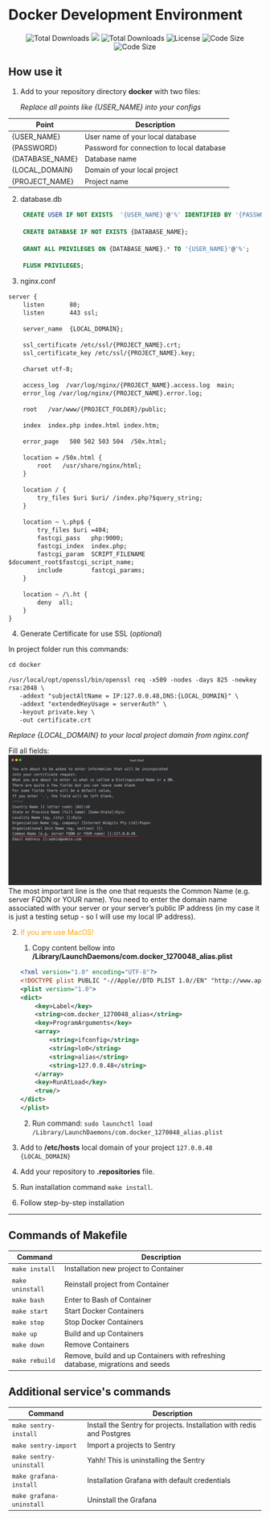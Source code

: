 # Docker Development Environment

<p align="center">
<img src="https://img.shields.io/github/downloads/PopovAleksey/Docker-Development-Environment/total" alt="Total Downloads">
<a href="https://app.codacy.com/gh/OleksiiPopovDev/Docker-Development-Environment/dashboard?utm_source=gh&utm_medium=referral&utm_content=&utm_campaign=Badge_grade"><img src="https://app.codacy.com/project/badge/Grade/0227f2f32eaa4ae192f483804e1a0fec"/></a>
<img src="https://img.shields.io/github/downloads/PopovAleksey/Docker-Development-Environment/total" alt="Total Downloads">
<img src="https://img.shields.io/github/license/PopovAleksey/Docker-Development-Environment" alt="License">
<img src="https://img.shields.io/github/languages/code-size/PopovAleksey/Docker-Development-Environment" alt="Code Size">
<img src="https://img.shields.io/github/v/release/PopovAleksey/Docker-Development-Environment" alt="Code Size">
</p>

## How use it

1. Add to your repository directory **docker** with two files:

   _Replace all points like {USER_NAME} into your configs_

| Point           | Description                               |
|-----------------|-------------------------------------------|
| {USER_NAME}     | User name of your local database          |
| {PASSWORD}      | Password for connection to local database |
| {DATABASE_NAME} | Database name                             |
| {LOCAL_DOMAIN}  | Domain of your local project              |
| {PROJECT_NAME}  | Project name                              |

2. database.db

```sql
    CREATE USER IF NOT EXISTS  '{USER_NAME}'@'%' IDENTIFIED BY '{PASSWORD}';
    
    CREATE DATABASE IF NOT EXISTS {DATABASE_NAME};
    
    GRANT ALL PRIVILEGES ON {DATABASE_NAME}.* TO '{USER_NAME}'@'%';
    
    FLUSH PRIVILEGES;
   ```

3. nginx.conf

```apacheconf
server {
    listen       80;
    listen       443 ssl;
    
    server_name  {LOCAL_DOMAIN};
    
    ssl_certificate /etc/ssl/{PROJECT_NAME}.crt;
    ssl_certificate_key /etc/ssl/{PROJECT_NAME}.key;
    
    charset utf-8;
    
    access_log  /var/log/nginx/{PROJECT_NAME}.access.log  main;
    error_log /var/log/nginx/{PROJECT_NAME}.error.log;
    
    root   /var/www/{PROJECT_FOLDER}/public;
    
    index  index.php index.html index.htm;
    
    error_page   500 502 503 504  /50x.html;
    
    location = /50x.html {
        root   /usr/share/nginx/html;
    }
    
    location / {
        try_files $uri $uri/ /index.php?$query_string;
    }
    
    location ~ \.php$ {
        try_files $uri =404;
        fastcgi_pass   php:9000;
        fastcgi_index  index.php;
        fastcgi_param  SCRIPT_FILENAME  $document_root$fastcgi_script_name;
        include        fastcgi_params;
    }
    
    location ~ /\.ht {
        deny  all;
    }
}
```

4. Generate Certificate for use SSL (_optional_)

In project folder run this commands:

   ```shell
   cd docker
   ```

   ```shell
   /usr/local/opt/openssl/bin/openssl req -x509 -nodes -days 825 -newkey rsa:2048 \
      -addext "subjectAltName = IP:127.0.0.48,DNS:{LOCAL_DOMAIN}" \
      -addext "extendedKeyUsage = serverAuth" \
      -keyout private.key \
      -out certificate.crt
   ```

_Replace {LOCAL_DOMAIN} to your local project domain from nginx.conf_

Fill all fields:
![](docs/certificate-info.jpeg)
The most important line is the one that requests the Common Name (e.g. server FQDN or YOUR name). You need to enter the
domain name associated with your server or your server’s public IP address (in my case it is just a testing setup - so I
will use my local IP address).

2. <span style="color:orange">If you are use MacOS!</span>

    1. Copy content bellow into **/Library/LaunchDaemons/com.docker_1270048_alias.plist**

    ```xml
    <?xml version="1.0" encoding="UTF-8"?>
    <!DOCTYPE plist PUBLIC "-//Apple//DTD PLIST 1.0//EN" "http://www.apple.com/DTDs/PropertyList-1.0.dtd">
    <plist version="1.0">
    <dict>
        <key>Label</key>
        <string>com.docker_1270048_alias</string>
        <key>ProgramArguments</key>
        <array>
            <string>ifconfig</string>
            <string>lo0</string>
            <string>alias</string>
            <string>127.0.0.48</string>
        </array>
        <key>RunAtLoad</key>
        <true/>
    </dict>
    </plist>
    ```
    2. Run command: `sudo launchctl load /Library/LaunchDaemons/com.docker_1270048_alias.plist`


3. Add to **/etc/hosts** local domain of your project
   `127.0.0.48 {LOCAL_DOMAIN}`
4. Add your repository to **.repositories** file.
5. Run installation command `make install`.
6. Follow step-by-step installation

---

## Commands of Makefile

| Command          | Description                                                                    |
|------------------|--------------------------------------------------------------------------------|
| `make install`   | Installation new project to Container                                          |
| `make uninstall` | Reinstall project from Container                                               |
| `make bash`      | Enter to Bash of Container                                                     |
| `make start`     | Start Docker Containers                                                        |
| `make stop`      | Stop Docker Containers                                                         |
| `make up`        | Build and up Containers                                                        |
| `make down`      | Remove Containers                                                              |
| `make rebuild`   | Remove, build and up Containers with refreshing database, migrations and seeds |

## Additional service's commands

| Command                      | Description                                                           |
|------------------------------|-----------------------------------------------------------------------|
| `make sentry-install`        | Install the Sentry for projects. Installation with redis and Postgres |
| `make sentry-import`         | Import a projects to Sentry                                           |
| `make sentry-uninstall`      | Yahh! This is uninstalling the Sentry                                 |
| `make grafana-install`       | Installation Grafana with default credentials                         |
| `make grafana-uninstall`     | Uninstall the Grafana                                                 |
